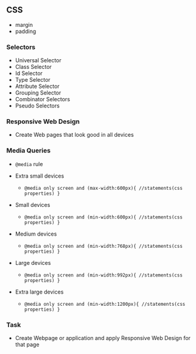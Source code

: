 ## CSS 

+ margin
+ padding
### Selectors

+ Universal Selector
+ Class Selector
+ Id Selector
+ Type Selector
+ Attribute Selector
+ Grouping Selector
+ Combinator Selectors
+ Pseudo Selectors


### Responsive Web Design

+ Create Web pages that look good in all devices

### Media Queries

+ `@media` rule


+ Extra small devices
    + `@media only screen and (max-width:600px){
            //statements(css properties)
    }`

+ Small devices
    + `@media only screen and (min-width:600px){
            //statements(css properties)
    }`

+ Medium devices
    + `@media only screen and (min-width:768px){
            //statements(css properties)
    }`
+ Large devices
    + `@media only screen and (min-width:992px){
            //statements(css properties)
    }`

+ Extra large devices
    + `@media only screen and (min-width:1200px){
            //statements(css properties)
    }`


### Task

+ Create Webpage or application and apply Responsive Web Design for that page